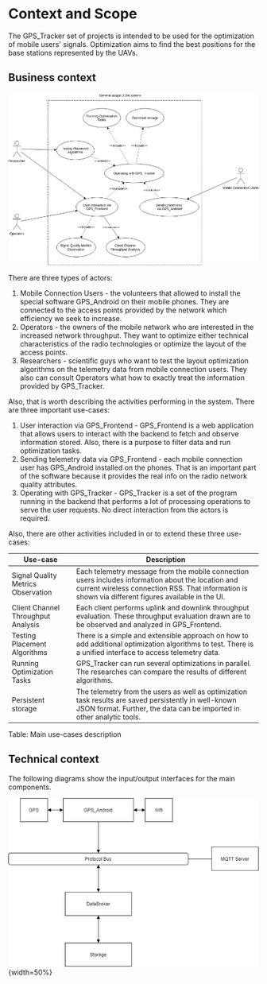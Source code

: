 # Context and Scope

The GPS_Tracker set of projects is intended to be used for the optimization of mobile users' signals. Optimization aims to find the best positions for the base stations represented by the UAVs.

## Business context

![Business context representation](schemes/use-case/Main-Usage-Use-Case.png)

There are three types of actors:

1. Mobile Connection Users - the volunteers that allowed to install the special software GPS_Android on their mobile phones. They are connected to the access points provided by the network which efficiency we seek to increase.
2. Operators - the owners of the mobile network who are interested in the increased network throughput. They want to optimize either technical characteristics of the radio technologies or optimize the layout of the access points.
3. Researchers - scientific guys who want to test the layout optimization algorithms on the telemetry data from mobile connection users. They also can consult Operators what how to exactly treat the information provided by GPS_Tracker.

Also, that is worth describing the activities performing in the system. There are three important use-cases:

1. User interaction via  GPS_Frontend - GPS_Frontend is a web application that allows users to interact with the backend to fetch and observe information stored. Also, there is a purpose to filter data and run optimization tasks.
2. Sending telemetry data via GPS_Frontend - each mobile connection user has GPS_Android installed on the phones. That is an important part of the software because it provides the real info on the radio network quality attributes.
3. Operating with GPS_Tracker - GPS_Tracker is a set of the program running in the backend that performs a lot of processing operations to serve the user requests. No direct interaction from the actors is required.

Also, there are other activities included in or to extend these three use-cases:

|Use-case|Description|
|---|------|
|Signal Quality Metrics Observation| Each telemetry message from the mobile connection users includes information about the location and current wireless connection RSS. That information is shown via different figures available in the UI.|
|Client Channel Throughput Analysis| Each client performs uplink and downlink throughput evaluation. These throughput evaluation drawn are to be observed and analyzed in GPS_Frontend.|
|Testing Placement Algorithms| There is a simple and extensible approach on how to add additional optimization algorithms to test. There is a unified interface to access telemetry data.|
|Running Optimization Tasks| GPS_Tracker can run several optimizations in parallel. The researches can compare the results of different algorithms.|
|Persistent storage| The telemetry from the users as well as optimization task results are saved persistently in well-known JSON format. Further, the data can be imported in other analytic tools.|
Table: Main use-cases description

## Technical context

The following diagrams show the input/output interfaces for the main components.

![Abstract Architecture representation](schemes/architecture/ArchitectureDiagram.png){width=50%}
